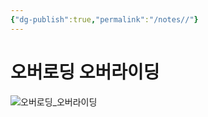```yaml
---
{"dg-publish":true,"permalink":"/notes//"}
---
```




# 오버로딩 오버라이딩
![오버로딩_오버라이딩](https://img1.daumcdn.net/thumb/R1280x0/?scode=mtistory2&fname=https%3A%2F%2Ft1.daumcdn.net%2Fcfile%2Ftistory%2F25448B3A5971B5FC3A)